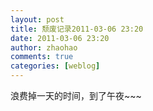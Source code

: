 ```yaml
---
layout: post
title: 颓废记录2011-03-06 23:20
date: 2011-03-06 23:20
author: zhaohao
comments: true
categories: [weblog]
---
```

浪费掉一天的时间，到了午夜~~~
